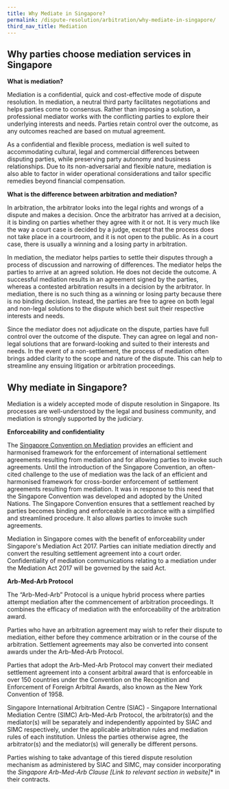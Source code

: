 ```yaml
---
title: Why Mediate in Singapore?
permalink: /dispute-resolution/arbitration/why-mediate-in-singapore/
third_nav_title: Mediation
---
```

## Why parties choose mediation services in Singapore 

**What is mediation?**

Mediation is a confidential, quick and cost-effective mode of dispute resolution. In mediation, a neutral third party facilitates negotiations and helps parties come to consensus. Rather than imposing a solution, a professional mediator works with the conflicting parties to explore their underlying interests and needs. Parties retain control over the outcome, as any outcomes reached are based on mutual agreement. 

As a confidential and flexible process, mediation is well suited to accommodating cultural, legal and commercial differences between disputing parties, while preserving party autonomy and business relationships. Due to its non-adversarial and flexible nature, mediation is also able to factor in wider operational considerations and tailor specific remedies beyond financial compensation. 

**What is the difference between arbitration and mediation?**

In arbitration, the arbitrator looks into the legal rights and wrongs of a dispute and makes a decision. Once the arbitrator has arrived at a decision, it is binding on parties whether they agree with it or not. It is very much like the way a court case is decided by a judge, except that the process does not take place in a courtroom, and it is not open to the public. As in a court case, there is usually a winning and a losing party in arbitration.

In mediation, the mediator helps parties to settle their disputes through a process of discussion and narrowing of differences. The mediator helps the parties to arrive at an agreed solution. He does not decide the outcome. A successful mediation results in an agreement signed by the parties, whereas a contested arbitration results in a decision by the arbitrator. In mediation, there is no such thing as a winning or losing party because there is no binding decision. Instead, the parties are free to agree on both legal and non-legal solutions to the dispute which best suit their respective interests and needs.

Since the mediator does not adjudicate on the dispute, parties have full control over the outcome of the dispute. They can agree on legal and non-legal solutions that are forward-looking and suited to their interests and needs. In the event of a non-settlement, the process of mediation often brings added clarity to the scope and nature of the dispute. This can help to streamline any ensuing litigation or arbitration proceedings. 

## Why mediate in Singapore?

Mediation is a widely accepted mode of dispute resolution in Singapore. Its processes are well-understood by the legal and business community, and mediation is strongly supported by the judiciary.

**Enforceability and confidentiality**

The [Singapore Convention on Mediation](https://www.singaporeconvention.org/) provides an efficient and harmonised framework for the enforcement of international settlement agreements resulting from mediation and for allowing parties to invoke such agreements. Until the introduction of the Singapore Convention, an often-cited challenge to the use of mediation was the lack of an efficient and harmonised framework for cross-border enforcement of settlement agreements resulting from mediation. It was in response to this need that the Singapore Convention was developed and adopted by the United Nations. The Singapore Convention ensures that a settlement reached by parties becomes binding and enforceable in accordance with a simplified and streamlined procedure. It also allows parties to invoke such agreements. 

Mediation in Singapore comes with the benefit of enforceability under Singapore's Mediation Act 2017. Parties can initiate mediation directly and convert the resulting settlement agreement into a court order. Confidentiality of mediation communications relating to a mediation under the Mediation Act 2017 will be governed by the said Act.


**Arb-Med-Arb Protocol**

The “Arb-Med-Arb” Protocol is a unique hybrid process where parties attempt mediation after the commencement of arbitration proceedings. It combines the efficacy of mediation with the enforceability of the arbitration award. 

Parties who have an arbitration agreement may wish to refer their dispute to mediation, either before they commence arbitration or in the course of the arbitration. Settlement agreements may also be converted into consent awards under the Arb-Med-Arb Protocol. 

Parties that adopt the Arb-Med-Arb Protocol may convert their mediated settlement agreement into a consent arbitral award that is enforceable in over 150 countries under the Convention on the Recognition and Enforcement of Foreign Arbitral Awards, also known as the New York Convention of 1958.

Singapore International Arbitration Centre (SIAC) - Singapore International Mediation Centre (SIMC) Arb-Med-Arb Protocol, the arbitrator(s) and the mediator(s) will be separately and independently appointed by SIAC and SIMC respectively, under the applicable arbitration rules and mediation rules of each institution. Unless the parties otherwise agree, the arbitrator(s) and the mediator(s) will generally be different persons. 

Parties wishing to take advantage of this tiered dispute resolution mechanism as administered by SIAC and SIMC, may consider incorporating the **Singapore Arb-Med-Arb Clause* [Link to relevant section in website]** in their contracts.


